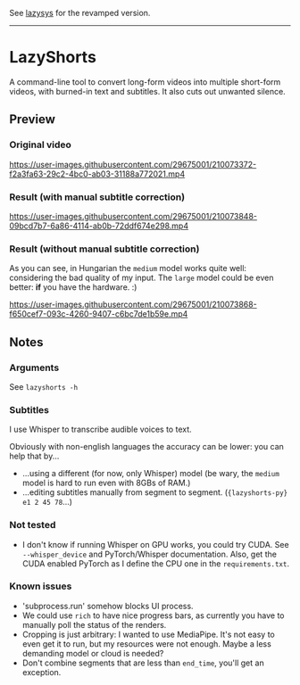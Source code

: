 See [lazysys](https://github.com/lazysys) for the revamped version.


---

# LazyShorts

A command-line tool to convert long-form videos into multiple short-form videos, with burned-in text and subtitles.
It also cuts out unwanted silence.


## Preview


### Original video

https://user-images.githubusercontent.com/29675001/210073372-f2a3fa63-29c2-4bc0-ab03-31188a772021.mp4


### Result (with manual subtitle correction)

https://user-images.githubusercontent.com/29675001/210073848-09bcd7b7-6a86-4114-ab0b-72ddf674e298.mp4


### Result (without manual subtitle correction)

As you can see, in Hungarian the `medium` model works quite well: considering the bad quality of my input. 
The `large` model could be even better: **if** you have the hardware. :)

https://user-images.githubusercontent.com/29675001/210073868-f650cef7-093c-4260-9407-c6bc7de1b59e.mp4


## Notes


### Arguments

See `lazyshorts -h`


### Subtitles

I use Whisper to transcribe audible voices to text. 

Obviously with non-english languages the accuracy can be lower: you can help that by...
- ...using a different (for now, only Whisper) model (be wary, the `medium` model is hard to run even with 8GBs of RAM.)
- ...editing subtitles manually from segment to segment. (`{lazyshorts-py} e1 2 45 78`...)


### Not tested

- I don't know if running Whisper on GPU works, you could try CUDA. See `--whisper_device` and PyTorch/Whisper documentation. Also, get the CUDA enabled PyTorch as I define the CPU one in the `requirements.txt`.


### Known issues

- 'subprocess.run' somehow blocks UI process.
- We could use `rich` to have nice progress bars, as currently you have to manually poll the status of the renders.
- Cropping is just arbitrary: I wanted to use MediaPipe. It's not easy to even get it to run, but my resources were not enough. Maybe a less demanding model or cloud is needed?
- Don't combine segments that are less than `end_time`, you'll get an exception.

